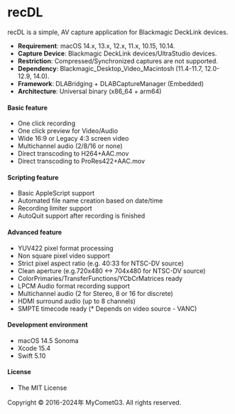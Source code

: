 # recDL

recDL is a simple, AV capture application for Blackmagic DeckLink devices.

- __Requirement__: macOS 14.x, 13.x, 12.x, 11.x, 10.15, 10.14.
- __Capture Device__: Blackmagic DeckLink devices/UltraStudio devices.
- __Restriction__: Compressed/Synchronized captures are not supported.
- __Dependency__: Blackmagic_Desktop_Video_Macintosh (11.4-11.7, 12.0-12.9, 14.0).
- __Framework__: DLABridging + DLABCaptureManager (Embedded)
- __Architecture__: Universal binary (x86_64 + arm64)

#### Basic feature
- One click recording
- One click preview for Video/Audio
- Wide 16:9 or Legacy 4:3 screen video
- Multichannel audio (2/8/16 or none)
- Direct transcoding to H264+AAC.mov
- Direct transcoding to ProRes422+AAC.mov

#### Scripting feature
- Basic AppleScript support
- Automated file name creation based on date/time
- Recording limiter support
- AutoQuit support after recording is finished

#### Advanced feature
- YUV422 pixel format processing
- Non square pixel video support
- Strict pixel aspect ratio (e.g. 40:33 for NTSC-DV source)
- Clean aperture (e.g.720x480 <-> 704x480 for NTSC-DV source)
- ColorPrimaries/TransferFunctions/YCbCrMatrices ready
- LPCM Audio format recording support
- Multichannel audio (2 for Stereo, 8 or 16 for discrete)
- HDMI surround audio (up to 8 channels)
- SMPTE timecode ready (* Depends on video source - VANC)

#### Development environment
- macOS 14.5 Sonoma
- Xcode 15.4
- Swift 5.10

#### License
- The MIT License

Copyright © 2016-2024年 MyCometG3. All rights reserved.
